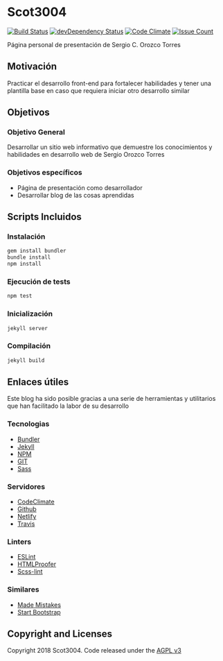 # Scot3004

[![Build Status](https://travis-ci.org/Scot3004/secorto.com.svg)](https://travis-ci.org/Scot3004/secorto.com)
[![devDependency Status](https://david-dm.org/Scot3004/secorto.com/dev-status.svg)](https://david-dm.org/Scot3004/secorto.com?type=dev)
[![Code Climate](https://codeclimate.com/github/Scot3004/secorto.com/badges/gpa.svg)](https://codeclimate.com/github/Scot3004/secorto.com)
[![Issue Count](https://codeclimate.com/github/Scot3004/secorto.com/badges/issue_count.svg)](https://codeclimate.com/github/Scot3004/secorto.com)

Página personal de presentación de Sergio C. Orozco Torres

## Motivación

Practicar el desarrollo front-end para fortalecer habilidades y tener una plantilla base en caso que requiera iniciar otro desarrollo similar

## Objetivos

### Objetivo General

Desarrollar un sitio web informativo que demuestre los conocimientos y habilidades en desarrollo web de Sergio Orozco Torres

### Objetivos específicos

-   Página de presentación como desarrollador
-   Desarrollar blog de las cosas aprendidas

## Scripts Incluidos

### Instalación

```bash
gem install bundler
bundle install
npm install
```

### Ejecución de tests

```bash
npm test
```

### Inicialización

```bash
jekyll server
```

### Compilación

```bash
jekyll build
```

## Enlaces útiles

Este blog ha sido posible gracias a una serie de herramientas y utilitarios que han facilitado la labor de su desarrollo

### Tecnologias

-   [Bundler](http://bundler.io/)
-   [Jekyll](https://jekyllrb.com/)
-   [NPM](https://www.npmjs.com/)
-   [GIT](https://git-scm.com)
-   [Sass](http://sass-lang.com/)

### Servidores

-   [CodeClimate](https://codeclimate.com/)
-   [Github](https://github.com)
-   [Netlify](https://www.netlify.com/)
-   [Travis](https://travis-ci.org/)

### Linters

-   [ESLint](http://eslint.org/)
-   [HTMLProofer](https://github.com/gjtorikian/html-proofer)
-   [Scss-lint](https://github.com/brigade/scss-lint)

### Similares

-   [Made Mistakes](https://github.com/mmistakes)
-   [Start Bootstrap](http://startbootstrap.com/)

## Copyright and Licenses

Copyright 2018 Scot3004. Code released under the [AGPL v3](LICENSE)
